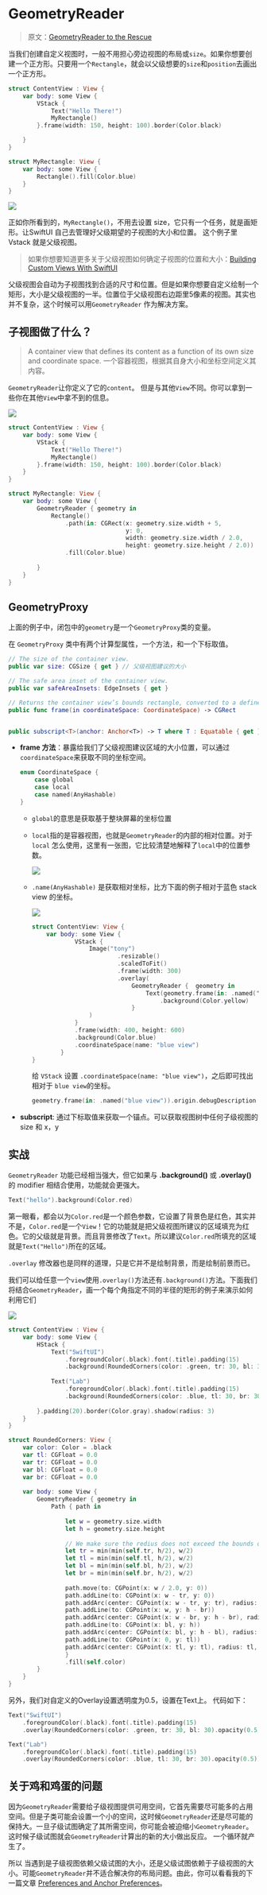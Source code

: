 
# GeometryReader

> 原文：[GeometryReader to the Rescue](https://swiftui-lab.com/geometryreader-to-the-rescue/)

当我们创建自定义视图时，一般不用担心旁边视图的布局或`size`。如果你想要创建一个正方形。只要用一个`Rectangle`，就会以父级想要的`size`和`position`去画出一个正方形。

```swift
struct ContentView : View {
    var body: some View {
        VStack {
            Text("Hello There!")
            MyRectangle()
        }.frame(width: 150, height: 100).border(Color.black)

    }
}

struct MyRectangle: View {
    var body: some View {
        Rectangle().fill(Color.blue)
    }
}
```

![](http://blog.loveli.site/mweb/16032475574382.jpg)

正如你所看到的，`MyRectangle()`，不用去设置 size，它只有一个任务，就是画矩形。让SwiftUI 自己去管理好父级期望的子视图的大小和位置。 这个例子里 Vstack 就是父级视图。

> 如果你想要知道更多关于父级视图如何确定子视图的位置和大小：[Building Custom Views With SwiftUI](https://developer.apple.com/videos/play/wwdc2019/237/)

父级视图会自动为子视图找到合适的尺寸和位置。但是如果你想要自定义绘制一个矩形，大小是父级视图的一半。位置位于父级视图右边距里5像素的视图。其实也并不复杂，这个时候可以用`GeometryReader` 作为解决方案。


## 子视图做了什么？

> A container view that defines its content as a function of its own size and coordinate space.
> 一个容器视图，根据其自身大小和坐标空间定义其内容。

`GeometryReader`让你定义了它的`content`。 但是与其他`View`不同。你可以拿到一些你在其他`View`中拿不到的信息。

![](http://blog.loveli.site/mweb/16032478700155.jpg)


```swift
struct ContentView : View {
    var body: some View {
        VStack {
            Text("Hello There!")
            MyRectangle()
        }.frame(width: 150, height: 100).border(Color.black)
    }
}

struct MyRectangle: View {
    var body: some View {
        GeometryReader { geometry in
            Rectangle()
                .path(in: CGRect(x: geometry.size.width + 5,
                                 y: 0,
                                 width: geometry.size.width / 2.0,
                                 height: geometry.size.height / 2.0))
                .fill(Color.blue)
            
        }
    }
}
```

## GeometryProxy

上面的例子中，闭包中的`geometry`是一个`GeometryProxy`类的变量。

在 `GeometryProxy` 类中有两个计算型属性，一个方法，和一个下标取值。

```swift
// The size of the container view.
public var size: CGSize { get } // 父级视图建议的大小

// The safe area inset of the container view.
public var safeAreaInsets: EdgeInsets { get }

// Returns the container view’s bounds rectangle, converted to a defined coordinate space.
public func frame(in coordinateSpace: CoordinateSpace) -> CGRect


public subscript<T>(anchor: Anchor<T>) -> T where T : Equatable { get }
```

* **frame 方法**：暴露给我们了父级视图建议区域的大小位置，可以通过 `coordinateSpace`来获取不同的坐标空间。

    ```swift
    enum CoordinateSpace {
        case global
        case local
        case named(AnyHashable)
    }
    ```
    
    * `global`的意思是获取基于整块屏幕的坐标位置
    * `local`指的是容器视图，也就是`GeometryReader`的内部的相对位置。对于 `local` 怎么使用，这里有一张图，它比较清楚地解释了`local`中的位置参数。

        ![](http://blog.loveli.site/mweb/16033300134485.jpg)

    * `.name(AnyHashable)` 是获取相对坐标，比方下面的例子相对于蓝色 stack view 的坐标。
    
        ![](http://blog.loveli.site/mweb/16033307451728.jpg)

        ```swift
        struct ContentView: View {
            var body: some View {
                    VStack {
                        Image("tony")
                                .resizable()
                                .scaledToFit()
                                .frame(width: 300)
                                .overlay(
                                    GeometryReader {  geometry in
                                        Text(geometry.frame(in: .named("blue view")).origin.debugDescription)
                                            .background(Color.yellow)
                                    }
                        )
                    }
                    .frame(width: 400, height: 600)
                    .background(Color.blue)
                    .coordinateSpace(name: "blue view")
                }
        }
        ```
        
        给 `VStack` 设置 `.coordinateSpace(name: "blue view")`，之后即可找出相对于 `blue view`的坐标。
        
        ```swift
        geometry.frame(in: .named("blue view")).origin.debugDescription
        ```
    

* **subscript**: 通过下标取值来获取一个锚点。可以获取视图树中任何子级视图的 size 和 x，y


## 实战

`GeometryReader` 功能已经相当强大，但它如果与 **.background()** 或 **.overlay()** 的 modifier 相结合使用，功能就会更强大。

```swift
Text("hello").background(Color.red)
```

第一眼看，都会以为`Color.red`是一个颜色参数，它设置了背景色是红色，其实并不是，`Color.red`是一个`View`！它的功能就是把父级视图所建议的区域填充为红色。它的父级就是背景。而且背景修改了`Text`。所以建议`Color.red`所填充的区域就是`Text("Hello")`所在的区域。

`.overlay` 修改器也是同样的道理，只是它并不是绘制背景，而是绘制前景而已。

我们可以给任意一个`view`使用`.overlay()`方法还有`.background()`方法。下面我们将结合`GeometryReader`，画一个每个角指定不同的半径的矩形的例子来演示如何利用它们

![](http://blog.loveli.site/mweb/16032495562741.jpg)


```swift
struct ContentView : View {
    var body: some View {
        HStack {
            Text("SwiftUI")
                .foregroundColor(.black).font(.title).padding(15)
                .background(RoundedCorners(color: .green, tr: 30, bl: 30))
            
            Text("Lab")
                .foregroundColor(.black).font(.title).padding(15)
                .background(RoundedCorners(color: .blue, tl: 30, br: 30))
            
        }.padding(20).border(Color.gray).shadow(radius: 3)
    }
}

struct RoundedCorners: View {
    var color: Color = .black
    var tl: CGFloat = 0.0
    var tr: CGFloat = 0.0
    var bl: CGFloat = 0.0
    var br: CGFloat = 0.0
    
    var body: some View {
        GeometryReader { geometry in
            Path { path in
                
                let w = geometry.size.width
                let h = geometry.size.height
                
                // We make sure the redius does not exceed the bounds dimensions
                let tr = min(min(self.tr, h/2), w/2)
                let tl = min(min(self.tl, h/2), w/2)
                let bl = min(min(self.bl, h/2), w/2)
                let br = min(min(self.br, h/2), w/2)
                
                path.move(to: CGPoint(x: w / 2.0, y: 0))
                path.addLine(to: CGPoint(x: w - tr, y: 0))
                path.addArc(center: CGPoint(x: w - tr, y: tr), radius: tr, startAngle: Angle(degrees: -90), endAngle: Angle(degrees: 0), clockwise: false)
                path.addLine(to: CGPoint(x: w, y: h - br))
                path.addArc(center: CGPoint(x: w - br, y: h - br), radius: br, startAngle: Angle(degrees: 0), endAngle: Angle(degrees: 90), clockwise: false)
                path.addLine(to: CGPoint(x: bl, y: h))
                path.addArc(center: CGPoint(x: bl, y: h - bl), radius: bl, startAngle: Angle(degrees: 90), endAngle: Angle(degrees: 180), clockwise: false)
                path.addLine(to: CGPoint(x: 0, y: tl))
                path.addArc(center: CGPoint(x: tl, y: tl), radius: tl, startAngle: Angle(degrees: 180), endAngle: Angle(degrees: 270), clockwise: false)
                }
                .fill(self.color)
        }
    }
}
```

另外，我们对自定义的Overlay设置透明度为0.5，设置在Text上。 代码如下：

```swift
Text("SwiftUI")
    .foregroundColor(.black).font(.title).padding(15)
    .overlay(RoundedCorners(color: .green, tr: 30, bl: 30).opacity(0.5))

Text("Lab")
    .foregroundColor(.black).font(.title).padding(15)
    .overlay(RoundedCorners(color: .blue, tl: 30, br: 30).opacity(0.5))
```

## 关于鸡和鸡蛋的问题

因为`GeometryReader`需要给子级视图提供可用空间，它首先需要尽可能多的占用空间。但是子类可能会设置一个小的空间，这时候`GeometryReader`还是尽可能的保持大。一旦子级试图确定了其所需空间，你可能会被迫缩小`GeometryReader`。这时候子级试图就会`GeometryReader`计算出的新的大小做出反应。 一个循环就产生了。

所以 当遇到是子级视图依赖父级试图的大小，还是父级试图依赖于子级视图的大小。可能`GeometryReader`并不适合解决你的布局问题。由此，你可以看看我的下一篇文章 [Preferences and Anchor Preferences](https://swiftui-lab.com/communicating-with-the-view-tree-part-1/)。